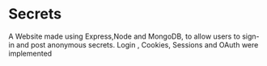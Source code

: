# Secrets
A Website made using Express,Node and MongoDB, to allow users to sign-in and post anonymous secrets. Login , Cookies, Sessions and OAuth were implemented
